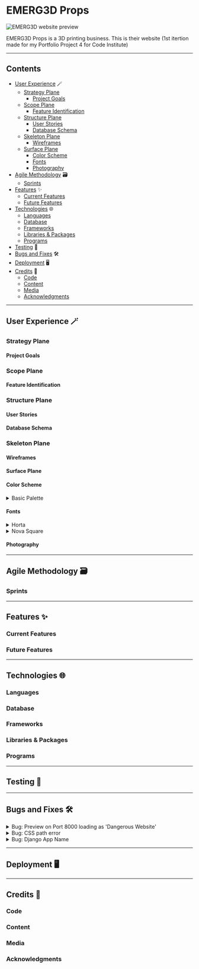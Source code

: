 # EMERG3D Props

![EMERG3D website preview](documentation/readme/am-i-responsive.png)

EMERG3D Props is a 3D printing business. This is their website (1st itertion made for my Portfolio Project 4 for Code Institute)

---

## Contents

* [User Experience](#user-experience) 🪄
  * [Strategy Plane](#strategy-plane)
    * [Project Goals](#project-goals)
  * [Scope Plane](#scope-plane)
    * [Feature Identification](#feature-identification)
  * [Structure Plane](#structure-plane)
    * [User Stories](#user-stories)
    * [Database Schema](#database-schema)
  * [Skeleton Plane](#skeleton-plane)
    * [Wireframes](#wireframes)
  * [Surface Plane](#surface-plane)
    * [Color Scheme](#color-scheme)
    * [Fonts](#fonts)
    * [Photography](#photography)
* [Agile Methodology](#agile-methodology) 🗃️
  * [Sprints](#sprints)
* [Features](#features) ✨
  * [Current Features](#current-features)
  * [Future Features](#future-features)
* [Technologies](#technologies) 🌐
  * [Languages](#languages)
  * [Database](#database)
  * [Frameworks](#frameworks)
  * [Libraries & Packages](#libraries--packages)
  * [Programs](#programs)
* [Testing](#testing) 📝
* [Bugs and Fixes](#bugs-and-fixes) 🛠️
* [Deployment](#deployment) 🖥️
* [Credits](#credits) 💐
  * [Code](#code)
  * [Content](#content)
  * [Media](#media)
  * [Acknowledgments](#acknowledgments)

---

## User Experience 🪄

### Strategy Plane

#### Project Goals

### Scope Plane

#### Feature Identification

### Structure Plane

#### User Stories

#### Database Schema

### Skeleton Plane

#### Wireframes

#### Surface Plane

#### Color Scheme

<details>
<summary>Basic Palette</summary>

Hexadecimal codes that correspond to the company's logo were provided by the client. It was decided 'off-white' would replace the standard white color for text as it creates less of a glare while still maintaining sufficient contrast for accessibility.

![logo-colors](documentation/readme/logo-colors.png)

The colors were then imported into the base.css page and assigned as root colors for ease of use (and all elements using the tags can be instantly amended site-wide in future if the logo changes).

![root-colors](documentation/readme/color-palette.png)
</details>

#### Fonts

<details>
<summary>Horta</summary>

The headline font 'Horta' is used in the company logo and has an open font license.

> "Inspired by the title cards of the original Star Trek television series—even supports Klingon!"
>> Source: [FontLibrary.org](https://fontlibrary.org/en/font/horta)

Sample of Horta font:
![Horta sample](documentation/readme/horta-sample.png)

</details>

<details>
<summary>Nova Square</summary>

The body font 'Nova Square' was chosen for its striking simplicity. It was created by the famous stonemason [Wojciech Kalinowski](http://www.identifont.com/show?3DQU)

> "In 1995 he began to design his own typefaces for carving in stone, like Medieval Sharp, Gothica, and Modern Antiqua. In second half of the 2000's he became interested in digital typefaces, and began to digitise his old typefaces and design new ones. He is a contributor to the Open Font Library."

Sample of Nova Square font:
![Nova Square sample](documentation/readme/nova-font.png)

</details>

#### Photography

---

## Agile Methodology 🗃️

### Sprints

---

## Features ✨

### Current Features

### Future Features

---

## Technologies 🌐

### Languages

### Database

### Frameworks

### Libraries & Packages

### Programs

---

## Testing 📝

---

## Bugs and Fixes 🛠️

<details>
<summary> Bug: Preview on Port 8000 loading as 'Dangerous Website'</summary>

| Preview Bug | Details |
| -------- | -------- |
| Description: | When loading a preview of my website on Port 8000 after deploying my site to Heroku, a warning page appeared in the browser blocking entry to the site |
| Steps to reproduce: | 1. Deploy Django website to Heroku.<br>2. Use 'python3 manage.py runserver' command in the IDE terminal.<br>3. View Port 8000  |
| Expected behaviour: | I expected to see the 'Django launched successfully' page which I had seen before deployment to Heroku |
| Actual behaviour: | ![Screenshot of preview bug](documentation/readme/bug-dangerous-site.png) |
| Environment: | Operating system: Windows 11<br>Browser: Chrome Version 120.0.6099.71 |
| Possible causes: | The issue arose once Heroku successfully deployed the site. |
| Additional information: | n/a |
| Steps to fix: | 1. Changing permissions to allow access in the chrome settings ❌<br>2. Contacted Tutor Support who deduced the issue was because I did not have any views in place yet. This was confirmed when we tried to view the admin app which loaded without issue in Port 8000 |
| References: | n/a |
| Status: | Resolved ✅ |

</details>

<details>
<summary> Bug: CSS path error</summary>

| Path Bug | Details |
| -------- | -------- |
| Description: | CSS file did not load custom styling to Bootstrap template |
| Steps to reproduce: | 1. Create style.css in folder CSS in static files<br>2. Preview site on Port 8000 |
| Expected behaviour: | I expected to see the curved container edges removed and custom color styling applied to my Bootstrap template. |
| Actual behaviour: | Chrome Developer Tools revealed the CSS was not loading succesfully ![Screenshot of path bug](documentation/readme/bug-css-path.png) |
| Environment: | Operating system: Windows 11<br>Browser: Chrome Version 120.0.6099.71 |
| Possible causes: | Incorrect path or unknown error |
| Additional information: | n/a |
| Steps to fix: | 1. Checked the path to my CSS file and this looked in order.<br>2. After troubleshooting, I contacted Tutor Support who supplied me with the following screenshot:<br>![Screenshot of path error](documentation/readme/bug-css-path2.png)<br>The path appeared to me to be within the folder but as I had never encountered this error before, I mistook the indentation for the file being within the folder.
| References: | n/a |
| Status: | Resolved ✅ |

</details>

<details>
<summary> Bug: Django App Name </summary>

| Preview Bug | Details |
| -------- | -------- |
| Description: | When I tried to make an app called 'home', this was not permitted. |
| Steps to reproduce: | 1. In the terminal use the command: 'python3 manage.py startapp home' |
| Expected behaviour: | Creation of new app called 'home' |
| Actual behaviour: | As python has a module named 'home' this is not permitted<br>![screenshot of terminal error](documentation/readme/bug-django-home.png) |
| Possible causes: | Python permissions |
| Additional information: | n/a |
| Steps to fix: | I chose the name 'landing_page' which is inline with naming conventions. 'home_' was also considered. |
| References: | (GitHub discussion on this topic)[<https://github.com/nephila/djangocms-installer/issues/359>] |
| Status: | Resolved ✅ |

</details>
<!-- 
![f](documentation/readme)
![f](documentation/readme)
![f](documentation/readme)
![f](documentation/readme)
![f](documentation/readme)

<!-- | Preview Bug | Details |
| -------- | -------- |
| Description: |  |
| Steps to reproduce: |  |
| Expected behaviour: |  |
| Actual behaviour: |  |
| Possible causes: |  |
| Additional information: |  |
| Steps to fix: |  |
| References: |  |  -->

---

## Deployment 🖥️

---

## Credits 💐

### Code

### Content

### Media

### Acknowledgments
